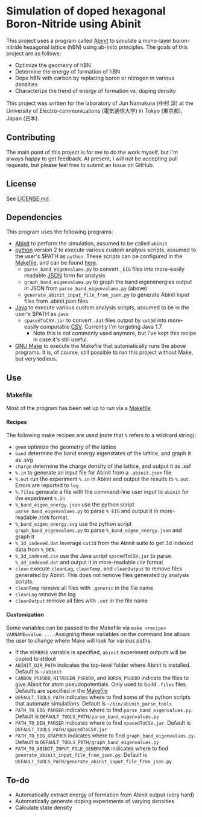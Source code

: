 # Simulation of doped hexagonal Boron-Nitride using Abinit
This project uses a program called [Abinit](http://www.abinit.org/) to simulate a mono-layer boron-nitride hexagonal lattice (hBN) using ab-inito principles. The goals of this project are as follows:

- Optimize the geometry of hBN
- Determine the energy of formation of hBN
- Dope hBN with carbon by replacing boron or nitrogen in various densities
- Characterize the trend of energy of formation vs. doping density

This project was written for the laboratory of Jun Namakura (中村 淳) at the University of Electro-communications (電気通信大学) in Tokyo (東京都), Japan (日本).

## Contributing
The main point of this project is for me to do the work myself, but I'm always happy to get feedback. At present, I will not be accepting pull requests, but please feel free to submit an Issue on GitHub.

## License
See [LICENSE.md](LICENSE.md).

## Dependencies
This program uses the following programs:

- [Abinit](http://www.abinit.org/) to perform the simulation, assumed to be called `abinit`
- [python](https://www.python.org/) version 2 to execute various custom analysis scripts, assumed to the user's $PATH as `python`. These scripts can be configured in the [Makefile](Makefile), and can be found [here](https://github.com/paxromana96/abinit-research-tools).
    - `parse_band_eigenvalues.py` to convert `_EIG` files into more-easily readable [JSON](http://www.json.org/) form for analysis
    - `graph_band_eigenvalues.py` to graph the band eigenenergies output in JSON from `parse_band_eigenvalues.py` (above)
    - `generate_abinit_input_file_from_json.py` to generate Abinit input files from .abinit.json files
- [Java](https://java.com) to execute various custom analysis scripts, assumed to be in the user's $PATH as `java`
    - `spacedToCSV.jar` to convert `.dat` files output by `cut3d` into more-easily computable [CSV](https://en.wikipedia.org/wiki/Comma-separated_values). Currently I'm targeting Java 1.7.
        + Note this is not commonly used anymore, but I've kept this recipe in case it's still useful.
- [GNU Make](https://www.gnu.org/software/make/) to execute the Makefile that automatically runs the above programs. It is, of course, still possible to run this project without Make, but very tedious.

## Use
### Makefile
Most of the program has been set up to run via a [Makefile](Makefile).
#### Recipes
The following make recipes are used (note that `%` refers to a wildcard string):

- `geom` optimize the geometry of the lattice
- `band` determine the band energy eigenstates of the lattice, and graph it as .svg
- `charge` determine the charge density of the lattice, and output it as .xsf
- `%.in` to generate an input file for Abinit from a `.abinit.json` file
- `%.out` run the experiment `%.in` in Abinit and output the results to `%.out`. Errors are reported to `log`
- `%.files` generate a file with the command-line user input to `abinit` for the experiment `%.in`
- `%_band_eigen_energy.json` use the python script `parse_band_eigenvalues.py` to parse `%_EIG` and output it in more-readable `JSON` format.
- `%_band_eigen_energy.svg` use the python script `graph_band_eigenvalues.py` to parse `%_band_eigen_energy.json` and graph it
- `%_3d_indexed.dat` leverage `cut3d` from the Abinit suite to get 3d indexed data from `%_DEN`.
- `%_3d_indexed.csv` use the Java script `spacedToCSV.jar` to parse `%_3d_indexed.dat` and output it in more-readable `CSV` format
- `clean` execute `cleanLog`, `cleanTemp`, and `cleanOutput` to remove files generated by Abinit. This does not remove files generated by analysis scripts.
- `cleanTemp` remove all files with `.generic` in the file name
- `cleanLog` remove the log
- `cleanOutput` remove all files with `.out` in the file name

#### Customization
Some variables can be passed to the Makefile via `make <recipe> VARNAME=value ...`. Assigning these variables on the command line allows the user to change where Make will look for various paths.

- If the `VERBOSE` variable is specified, `abinit` experiment outputs will be copied to stdout
- `ABINIT_DIR_PATH` indicates the top-level folder where Abinit is installed. Default is `~/abinit`
- `CARBON_PSEUDO`, `NITROGEN_PSEUDO`, and `BORON_PSUEDO` indicate the files to give Abinit for atom pseudopotentials. Only used to build `.files` files. Defaults are specified in the [Makefile](Makefile)
- `DEFAULT_TOOLS_PATH` indicates where to find some of the python scripts that automate simulations. Default is `~/bin/abinit_parse_tools`
- `PATH_TO_EIG_PARSER` indicates where to find `parse_band_eigenvalues.py`. Default is `DEFAULT_TOOLS_PATH/parse_band_eigenvalues.py`
- `PATH_TO_DEN_PARSER` indicates where to find `spacedToCSV.jar`. Default is `DEFAULT_TOOLS_PATH/spacedToCSV.jar`
- `PATH_TO_EIG_GRAPHER` indicates where to find `graph_band_eigenvalues.py`. Default is `DEFAULT_TOOLS_PATH/graph_band_eigenvalues.py`
- `PATH_TO_ABINIT_INPUT_FILE_GENERATOR` indicates where to find `generate_abinit_input_file_from_json.py`. Default is `DEFAULT_TOOLS_PATH/generate_abinit_input_file_from_json.py`

## To-do
- Automatically extract energy of formation from Abinit output (very hard)
- Automatically generate doping experiments of varying densities
- Calculate state density